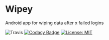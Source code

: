 # Wipey


Android app for wiping data after x failed logins

![Travis](https://travis-ci.org/SailReal/Wipey.svg?branch=master)
[![Codacy Badge](https://api.codacy.com/project/badge/Grade/e1603b16e81249b996c5880f95b3c13e)](https://www.codacy.com/app/SailReal/Wipey?utm_source=github.com&utm_medium=referral&utm_content=SailReal/Wipey&utm_campaign=badger)
[![License: MIT](https://img.shields.io/badge/License-MIT-yellow.svg)](https://opensource.org/licenses/MIT)
